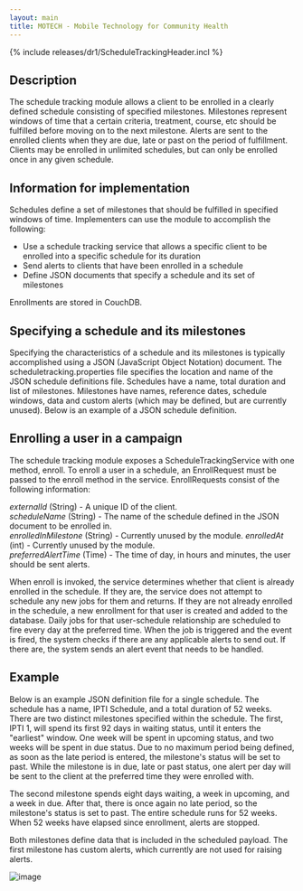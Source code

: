 ```yaml
---
layout: main
title: MOTECH - Mobile Technology for Community Health
---
```


{% include releases/dr1/ScheduleTrackingHeader.incl %}

## Description
The schedule tracking module allows a client to be enrolled in a clearly defined schedule consisting of specified milestones. Milestones represent windows of time that a certain criteria, treatment, course, etc should be fulfilled before moving on to the next milestone. Alerts are sent to the enrolled clients when they are due, late or past on the period of fulfillment. Clients may be enrolled in unlimited schedules, but can only be enrolled once in any given schedule.  

## Information for implementation  
Schedules define a set of milestones that should be fulfilled in specified windows of time. Implementers can use the module to accomplish the following: 
 
* Use a schedule tracking service that allows a specific client to be enrolled into a specific schedule for its duration 
* Send alerts to clients that have been enrolled in a schedule 
* Define JSON documents that specify a schedule and its set of milestones 
  
Enrollments are stored in CouchDB.

## Specifying a schedule and its milestones

Specifying the characteristics of a schedule and its milestones is typically accomplished using a JSON (JavaScript Object Notation) document. The scheduletracking.properties file specifies the location and name of the JSON schedule definitions file. Schedules have a name, total duration and list of milestones. Milestones have names, reference dates, schedule windows, data and custom alerts (which may be defined, but are currently unused). Below is an example of a JSON schedule definition.  


## Enrolling a user in a campaign 

The schedule tracking module exposes a ScheduleTrackingService with one method, enroll. To enroll a user in a schedule, an EnrollRequest must be passed to the enroll method in the service. EnrollRequests consist of the following information:  

_externalId_ (String) - A unique ID of the client.  
_scheduleName_ (String) - The name of the schedule defined in the JSON document to be enrolled in.  
_enrolledInMilestone_ (String) - Currently unused by the module. 
_enrolledAt_ (int) - Currently unused by the module.  
_preferredAlertTime_ (Time) - The time of day, in hours and minutes, the user should be sent alerts.    

When enroll is invoked, the service determines whether that client is already enrolled in the schedule. If they are, the service does not attempt to schedule any new jobs for them and returns. If they are not already enrolled in the schedule, a new enrollment for that user is created and added to the database. Daily jobs for that user-schedule relationship are scheduled to fire every day at the preferred time. When the job is triggered and the event is fired, the system checks if there are any applicable alerts to send out. If there are, the system sends an alert event that needs to be handled. 

## Example 

Below is an example JSON definition file for a single schedule. The schedule has a name, IPTI Schedule, and a total duration of 52 weeks. There are two distinct milestones specified within the schedule. The first, IPTI 1, will spend its first 92 days in waiting status, until it enters the "earliest" window. One week will be spent in upcoming status, and two weeks will be spent in due status. Due to no maximum period being defined, as soon as the late period is entered, the milestone's status will be set to past. While the milestone is in due, late or past status, one alert per day will be sent to the client at the preferred time they were enrolled with.  

The second milestone spends eight days waiting, a week in upcoming, and a week in due. After that, there is once again no late period, so the milestone's status is set to past. The entire schedule runs for 52 weeks. When 52 weeks have elapsed since enrollment, alerts are stopped.  

Both milestones define data that is included in the scheduled payload. The first milestone has custom alerts, which currently are not used for raising alerts.  

![image](http://motechdocumentation.wikispaces.com/file/view/exampleschedulejson.png/261368102/exampleschedulejson.png)